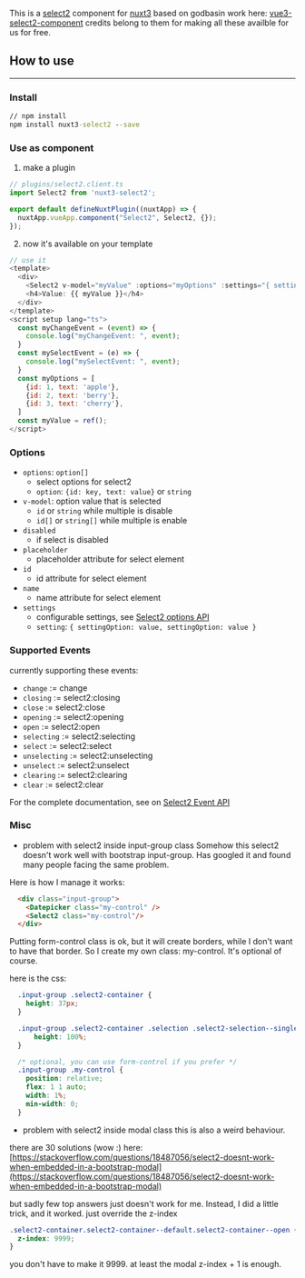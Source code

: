 This is a [select2](https://select2.org/) component for [nuxt3](https://v3.nuxtjs.org/) based on godbasin work here: [vue3-select2-component](https://github.com/godbasin/vue-select2/tree/npm-publish-code-for-vue3)  credits belong to them for making all these availble for us for free.


## How to use
---
### Install
``` cmd
// npm install
npm install nuxt3-select2 --save
```

### Use as component
1. make a plugin
``` javascript
// plugins/select2.client.ts
import Select2 from 'nuxt3-select2';

export default defineNuxtPlugin((nuxtApp) => {
  nuxtApp.vueApp.component("Select2", Select2, {});
});
```

2. now it's available on your template
``` javascript
// use it
<template>
  <div>
    <Select2 v-model="myValue" :options="myOptions" :settings="{ settingOption: value, settingOption: value }" @change="myChangeEvent($event)" @select="mySelectEvent($event)" />
    <h4>Value: {{ myValue }}</h4>
  </div>
</template>
<script setup lang="ts">
  const myChangeEvent = (event) => {
    console.log("myChangeEvent: ", event);
  }
  const mySelectEvent = (e) => {
    console.log("mySelectEvent: ", event);
  }
  const myOptions = [
    {id: 1, text: 'apple'},
    {id: 2, text: 'berry'},
    {id: 3, text: 'cherry'},
  ]
  const myValue = ref();
</script>
```

### Options
- `options`: `option[]`
  - select options for select2
  - `option`: `{id: key, text: value}` or `string`
- `v-model`: option value that is selected
  - `id` or `string` while multiple is disable
  - `id[]` or `string[]` while multiple is enable
- `disabled`
  - if select is disabled
- `placeholder`
  - placeholder attribute for select element
- `id`
  - id attribute for select element
- `name`
  - name attribute for select element
- `settings`
  - configurable settings, see [Select2 options API](https://select2.org/configuration/options-api)
  - `setting`: `{ settingOption: value, settingOption: value }`

### Supported Events
currently supporting these events:
- `change` := change
- `closing` := select2:closing
- `close` := select2:close
- `opening` := select2:opening
- `open` := select2:open
- `selecting` := select2:selecting
- `select` := select2:select
- `unselecting` := select2:unselecting
- `unselect` := select2:unselect
- `clearing` := select2:clearing
- `clear` := select2:clear


For the complete documentation, see on [Select2 Event API](https://select2.org/programmatic-control/events)



### Misc

- problem with select2 inside input-group class
Somehow this select2 doesn't work well with bootstrap input-group. Has googled it and found many people facing the same problem.

Here is how I manage it works:

```html
  <div class="input-group">
    <Datepicker class="my-control" />
    <Select2 class="my-control"/>
  </div>
```

Putting form-control class is ok, but it will create borders, while I don't want to have that border. So I create my own class: my-control. It's optional of course.

here is the css:
``` css
  .input-group .select2-container {
    height: 37px;
  }

  .input-group .select2-container .selection .select2-selection--single {
      height: 100%;
  }

  /* optional, you can use form-control if you prefer */
  .input-group .my-control {
    position: relative;
    flex: 1 1 auto;
    width: 1%;
    min-width: 0;
  }
```

- problem with select2 inside modal class
this is also a weird behaviour.

there are 30 solutions (wow :) here: [https://stackoverflow.com/questions/18487056/select2-doesnt-work-when-embedded-in-a-bootstrap-modal](https://stackoverflow.com/questions/18487056/select2-doesnt-work-when-embedded-in-a-bootstrap-modal)

but sadly few top answers just doesn't work for me. Instead, I did a little trick, and it worked.
just override the z-index
```css
.select2-container.select2-container--default.select2-container--open {
  z-index: 9999;
}
```

you don't have to make it 9999. at least the modal z-index + 1 is enough.
